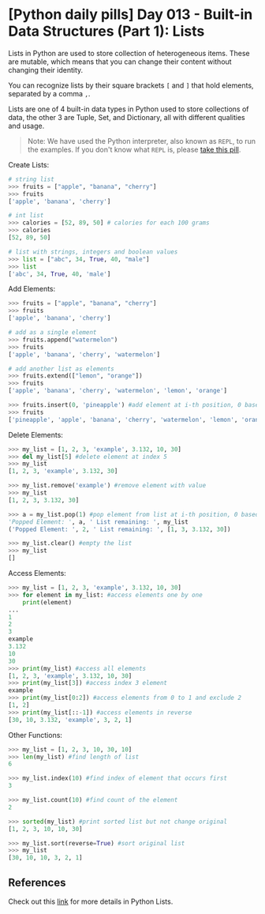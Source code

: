 # [Python daily pills] Day 013 - Built-in Data Structures (Part 1): Lists

Lists in Python are used to store collection of heterogeneous items. These are mutable, which means that you can change their content without changing their identity. 

You can recognize lists by their square brackets `[` and `]` that hold elements, separated by a comma `,`. 

Lists are one of 4 built-in data types in Python used to store collections of data, the other 3 are Tuple, Set, and Dictionary, all with different qualities and usage.

> Note: We have used the Python interpreter, also known as `REPL`, to run the examples. If you don't know what `REPL` is, please [take this pill](../day-005).

Create Lists:

```python
# string list 
>>> fruits = ["apple", "banana", "cherry"]
>>> fruits
['apple', 'banana', 'cherry']

# int list 
>>> calories = [52, 89, 50] # calories for each 100 grams
>>> calories
[52, 89, 50]

# list with strings, integers and boolean values
>>> list = ["abc", 34, True, 40, "male"]
>>> list
['abc', 34, True, 40, 'male']
```

Add Elements:

```python
>>> fruits = ["apple", "banana", "cherry"]
>>> fruits
['apple', 'banana', 'cherry']

# add as a single element
>>> fruits.append("watermelon")
>>> fruits
['apple', 'banana', 'cherry', 'watermelon']

# add another list as elements
>>> fruits.extend(["lemon", "orange"])
>>> fruits
['apple', 'banana', 'cherry', 'watermelon', 'lemon', 'orange']

>>> fruits.insert(0, 'pineapple') #add element at i-th position, 0 based index
>>> fruits
['pineapple', 'apple', 'banana', 'cherry', 'watermelon', 'lemon', 'orange']
```

Delete Elements:

```python
>>> my_list = [1, 2, 3, 'example', 3.132, 10, 30]
>>> del my_list[5] #delete element at index 5
>>> my_list
[1, 2, 3, 'example', 3.132, 30]

>>> my_list.remove('example') #remove element with value
>>> my_list
[1, 2, 3, 3.132, 30]

>>> a = my_list.pop(1) #pop element from list at i-th position, 0 based index
'Popped Element: ', a, ' List remaining: ', my_list
('Popped Element: ', 2, ' List remaining: ', [1, 3, 3.132, 30])

>>> my_list.clear() #empty the list
>>> my_list
[]
```

Access Elements:

```python
>>> my_list = [1, 2, 3, 'example', 3.132, 10, 30]
>>> for element in my_list: #access elements one by one
    print(element)
...
1
2
3
example
3.132
10
30
>>> print(my_list) #access all elements
[1, 2, 3, 'example', 3.132, 10, 30]
>>> print(my_list[3]) #access index 3 element
example
>>> print(my_list[0:2]) #access elements from 0 to 1 and exclude 2
[1, 2]
>>> print(my_list[::-1]) #access elements in reverse
[30, 10, 3.132, 'example', 3, 2, 1]
```

Other Functions:

```python
>>> my_list = [1, 2, 3, 10, 30, 10]
>>> len(my_list) #find length of list
6

>>> my_list.index(10) #find index of element that occurs first
3

>>> my_list.count(10) #find count of the element
2

>>> sorted(my_list) #print sorted list but not change original
[1, 2, 3, 10, 10, 30]

>>> my_list.sort(reverse=True) #sort original list
>>> my_list
[30, 10, 10, 3, 2, 1]
```

## References

Check out this [link](https://www.w3schools.com/python/python_lists.asp) for more details in Python Lists.
